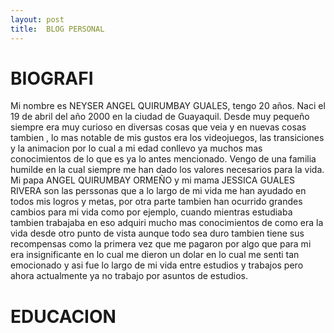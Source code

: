 ```yaml
---
layout: post
title:  BLOG PERSONAL
---
```

# BIOGRAFI

Mi nombre es  NEYSER ANGEL QUIRUMBAY GUALES, tengo 20 años.
Naci el 19 de abril del año 2000 en la ciudad de Guayaquil.
Desde muy pequeño siempre era muy curioso en diversas cosas que veia y en nuevas cosas tambien , lo mas notable de mis gustos era los videojuegos, las transiciones y la animacion
por lo cual a mi edad conllevo ya muchos mas conocimientos de lo que es ya lo antes mencionado.
Vengo de una familia humilde  en la cual siempre me han dado los valores necesarios para la vida.
Mi papa ANGEL QUIRUMBAY ORMEÑO y mi mama JESSICA GUALES RIVERA son las perssonas que a lo largo de mi vida me han ayudado en todos mis logros y metas, por otra parte tambien  han ocurrido grandes cambios para mi vida  como por ejemplo, cuando mientras estudiaba tambien trabajaba en eso adquiri mucho mas conocimientos de como era la vida desde otro punto de vista aunque todo sea duro tambien tiene sus recompensas como la primera vez que me pagaron por algo que para mi era insignificante en lo cual me dieron un dolar en lo cual me senti tan emocionado y asi fue lo largo de mi vida entre estudios y trabajos pero ahora actualmente ya no trabajo por asuntos de estudios.


# EDUCACION

